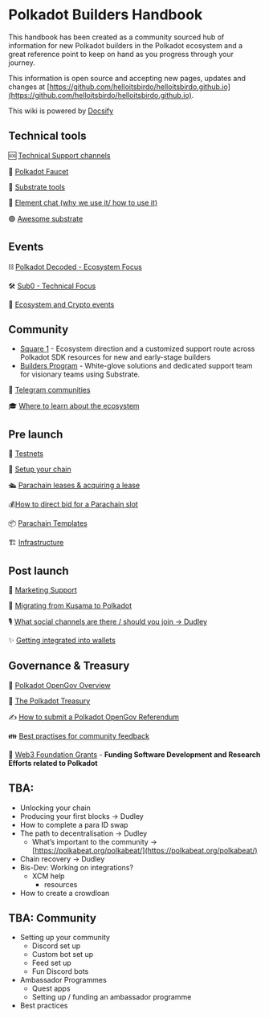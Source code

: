 <!-- ![logo](./logo.svg ":size=50%") -->

# Polkadot Builders Handbook

This handbook has been created as a community sourced hub of information for new Polkadot builders in the Polkadot ecosystem and a great reference point to keep on hand as you progress through your journey.

This information is open source and accepting new pages, updates and changes at [https://github.com/helloitsbirdo/helloitsbirdo.github.io](https://github.com/helloitsbirdo/helloitsbirdo.github.io).

This wiki is powered by [Docsify](https://docsify.js.org/)

## Technical tools

🆘 [Technical Support channels](tech-tools/tech-support-channels.md)

🚰 [Polkadot Faucet](tech-tools/polkadot-faucet.md)

🔧 [Substrate tools](tech-tools/substrate-tools.md)

🔐 [Element chat (why we use it/ how to use it)](tech-tools/element.md)

🟢 [Awesome substrate](https://github.com/substrate-developer-hub/awesome-substrate)

## Events

⛓️ [Polkadot Decoded - Ecosystem Focus](events/decoded.md)

🛠️ [Sub0 - Technical Focus](events/sub0.md)

🎈 [Ecosystem and Crypto events](events/ecosystem-crypto.md)

## Community

- [Square 1](https://www.parity.io/blog/introducing-square-one) - Ecosystem direction and a customized support route across Polkadot SDK resources for new and early-stage builders
- [Builders Program](https://substrate.io/ecosystem/substrate-builders-program/) - White-glove solutions and dedicated support team for visionary teams using Substrate.

📲 [Telegram communities](telegram-communities.md)

🎓 [Where to learn about the ecosystem ](where-to-learn.md)

## Pre launch

🦛 [Testnets](testnets.md)

🔨 [Setup your chain ](setup-your-chain.md)

🛳️ [Parachain leases & acquiring a lease](parachain-leases.md)

💰[How to direct bid for a Parachain slot](direct-bid.md)

📦 [Parachain Templates](parachain-templates.md)

🏗️ [Infrastructure](infrastructure.md)

## Post launch

🌸 [Marketing Support](marketing-support.md)

🔀 [Migrating from Kusama to Polkadot](migrating-kusama-to-polkadot.md)

🎙️ [What social channels are there / should you join → Dudley](social-channels.md)

✨ [Getting integrated into wallets](integrations-wallets.md)

## Governance & Treasury

📮 [Polkadot OpenGov Overview](opengov.md)

🏦 [The Polkadot Treasury](treasury.md)

✍️ [How to submit a Polkadot OpenGov Referendum](submit-referendum.md)

👪 [Best practises for community feedback](best-practices.md)

💸 [Web3 Foundation Grants](https://web3.foundation/grants) - **Funding Software Development and Research Efforts related to Polkadot**

## TBA:

- Unlocking your chain
- Producing your first blocks → Dudley
- How to complete a para ID swap
- The path to decentralisation → Dudley
  - What’s important to the community → [https://polkabeat.org/polkabeat/](https://polkabeat.org/polkabeat/)
- Chain recovery → Dudley
- Bis-Dev: Working on integrations?
  - XCM help
    - resources
- How to create a crowdloan

## TBA: Community

- Setting up your community
  - Discord set up
  - Custom bot set up
  - Feed set up
  - Fun Discord bots
- Ambassador Programmes
  - Quest apps
  - Setting up / funding an ambassador programme
- Best practices
